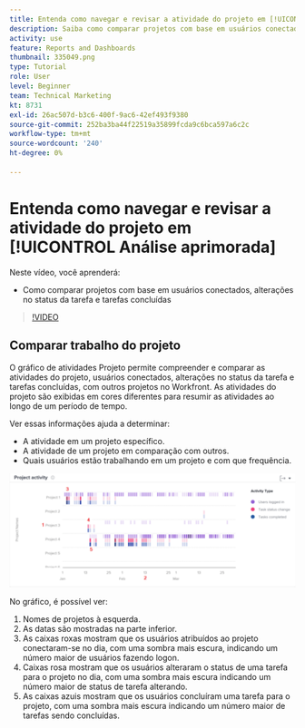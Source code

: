 ```yaml
---
title: Entenda como navegar e revisar a atividade do projeto em [!UICONTROL Análise aprimorada]
description: Saiba como comparar projetos com base em usuários conectados, alterações no status da tarefa e tarefas concluídas no Workfront.
activity: use
feature: Reports and Dashboards
thumbnail: 335049.png
type: Tutorial
role: User
level: Beginner
team: Technical Marketing
kt: 8731
exl-id: 26ac507d-b3c6-400f-9ac6-42ef493f9380
source-git-commit: 252ba3ba44f22519a35899fcda9c6bca597a6c2c
workflow-type: tm+mt
source-wordcount: '240'
ht-degree: 0%

---
```


# Entenda como navegar e revisar a atividade do projeto em [!UICONTROL Análise aprimorada]

Neste vídeo, você aprenderá:

* Como comparar projetos com base em usuários conectados, alterações no status da tarefa e tarefas concluídas

>[!VIDEO](https://video.tv.adobe.com/v/335049/?quality=12)

## Comparar trabalho do projeto

O gráfico de atividades Projeto permite compreender e comparar as atividades do projeto, usuários conectados, alterações no status da tarefa e tarefas concluídas, com outros projetos no Workfront. As atividades do projeto são exibidas em cores diferentes para resumir as atividades ao longo de um período de tempo.

Ver essas informações ajuda a determinar:

* A atividade em um projeto específico.
* A atividade de um projeto em comparação com outros.
* Quais usuários estão trabalhando em um projeto e com que frequência.

![Uma imagem que mostra a atividade do projeto com números nas áreas descritas nos marcadores abaixo](assets/section-2-5.png)

No gráfico, é possível ver:

1. Nomes de projetos à esquerda.
1. As datas são mostradas na parte inferior.
1. As caixas roxas mostram que os usuários atribuídos ao projeto conectaram-se no dia, com uma sombra mais escura, indicando um número maior de usuários fazendo logon.
1. Caixas rosa mostram que os usuários alteraram o status de uma tarefa para o projeto no dia, com uma sombra mais escura indicando um número maior de status de tarefa alterando.
1. As caixas azuis mostram que os usuários concluíram uma tarefa para o projeto, com uma sombra mais escura indicando um número maior de tarefas sendo concluídas.
